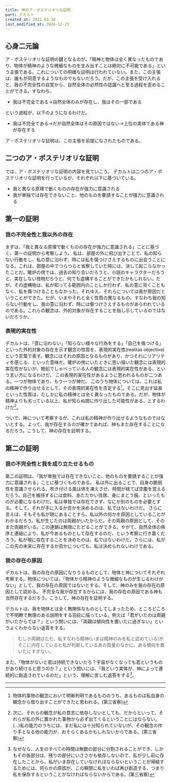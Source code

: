 ```yaml
---
title: 神のア・ポステリオリな証明
part: デカルト
created_at: 2022-03-30
last_modified_at: 2024-12-23
---
```


## 心身二元論

ア・ポステリオリな証明の鍵となるのが、「精神と物体は全く異なったものであり、物体が精神のような微細なものを生み出すことは絶対に不可能である」という主張である。これについての明確な証明は行われていない。また、この主張は、誰もが同意するようなものでもないだろう。だが、この主張を受け入れると、我の不完全性の自覚から、自然全体の必然性の認識へと至る過程を歪めることができる。すなわち、

- 我は不完全である→自然全体のみが存在し、我はその一部である

という過程が、以下のようになるわけだ。

- 我は不完全である→だが自然全体はその原因ではない→上位の実体である神が存在する

ア・ポステリオリな証明は、この主張を前提になされたものである。

## 二つのア・ポステリオリな証明

では、ア・ポステリオリな証明の内容を見ていこう。
デカルトは二つのア・ポステリオリな証明を行っているが、それぞれ以下に基づいている。

- 我と異なる原理で動くものの存在が強力に意識される
- 我が単独では存在できないこと、他のものを要請することが強力に意識される

## 第一の証明

### 我の不完全性と我以外の存在

まずは、「我と異なる原理で動くものの存在が強力に意識される」ことに基づく、第一の証明から考察しよう。
私は、部屋の外に飛び出すことで、私の知らない行動をし、私の意に沿わず、時には私を傷つけさえするものに出会うことになる。これは、部屋の中でつらつらと省察していた時には、決して起こらなかったことだ。暖炉の傍では、過去の知り合いだろうと、小説のキャラクターだろうと、実在しない怪物だろうと、何でも虚構することができたかもしれない。だが、その虚構物は、私が知ってる範囲内のことしか行わず、私の意に背くこともなく、私を傷つけることもなかった。それゆえ、それらについては我が原因だということができた。だが、いまやそれと全く性質の異なるもの、すなわち我の知らない行動をし、我の意に沿わず、時には傷つけさえするものがあらわれているのである。これらの観念は、外的対象が存在することを指し示しているのではないだろうか。

### 表現的実在性

デカルトは、「意に沿わない」「知らない様々な行為をする」「自己を傷つける」といった外的対象の存在を示す観念の性質を、表現的実在性(realitas objectiva)という言葉で表す。観念にはそれの原因となるものがあり、かつそれにリアリティを感じる、といった意味だ。暖炉の傍にいたときに思い描いた観念には表現的実在性がないが、眼前でしゃべっている人の観念には表現的実在性がある、という言い方になるわけだ。
この表現的実在性があるように思われるものが二つある。一つが物体であり、もう一つが神だ。
このうち物体については、これは私の精神で作り出せるとして、その表現的実在性を否定する[^ref2-1]。そこに見出す延長といった性質は、たしかに私の精神とは全く異なったものである。だが、物体が精神よりも劣っている以上、私が知らぬ間に作り出した可能性がある、とするわけだ[^ref2-2]。

[^ref2-1]:物体的事物の観念において明晰判明であるもののうち、あるものは私自身の観念から借り出すことができたと思われる。(第三省察)

[^ref2-2]:次に、それらの観念が私の意志に依存しないとしても、だからといって、それらが私の外に置かれた事物から必ず出てくるということにはならない。(...)私の能力のうちには、まだ私には十分知られていないが、その観念の作り手となる他の能力が、おそらくあるかもしれないからである。(第三省察)

ついで、神について考察するが、これは私の精神が作り出せるようなものではないとする。よって、我が存在するのが確かであれば、神もまた存在することになるだろう。こうして、神の存在を証明する。

## 第二の証明

### 我の不完全性と我を成り立たせるもの

第二の証明は、「我が単独では存在できないこと、他のものを要請することが強力に意識される」ことに基づくものである。
私は外に出ることで、自身の脆弱性を意識させられる。吹き付ける風は体を凍えさせ、時間が経てば空腹を覚えるだろう。自己を維持するには食料、あたたかい住居、身にまとう服、といったものが必要になるわけだ。私は単独では存在できず、なにか別のものを必要とする。そして、それが手に入るか否かを決めるのは、私ではないわけだ。
さらに言えば、そもそも私が現にあることすら、私以外の何かを原因としていることがわかるだろう。私が生じたのは両親がいたからだ。その両親の原因として、そのまた両親がいる。この連鎖は無限にたどることができる。やがて、自然全体の秩序と連結により、私が今あるものとして存在するのだ、という考察に行き着くだろう。私が現に存在することを決めたのは、私ではないわけだ。さらには、私がこの先の未来に存在するか否かについても、私は決められないわけである。

### 我の存在の原因

デカルトは、我の存在の原因になりうるものとして、物体と神についてそれぞれ考察する。物体については、「物体から精神のような微細なものが生じるわけがない」として、我の存在の原因ではないとする。そして、神のみを我の存在の原因として認める。
不完全な我が存在するからには、我の存在の原因である神も当然存在するだろう。こうして、神の存在を証明する。

デカルトは、我を物体とは全く無関係なものとしてしまったため、ところどころで不明瞭で無理のある説明をする羽目に陥っている。例えば「君がいたのは両親がいたからでは？」という問いには、「両親は傾向性を置いたに過ぎない」というよくわからない返答をする。

>むしろ両親はただ、私すなわち精神(いまは精神のみを私と認めている)がそこに内在していると私が判断しているあの質量のなかに、ある傾向を置いたにすぎない。

また、「物体がないと君は持続できないだろ？宇宙がなくなっても君というものがあり続けると思うのか？」という問いには、「我という実体が、神によって連続的に創造されているのだ」という、理解に苦しむ返答をする[^ref3-3]。

[^ref3-3]:なぜなら、人生のすべての時間は無数の部分に分割されることができ、しかもその各部分は、残りの部分にいささかも依存しないので、私が少し前に存在したことから、私がいま存在していなければならないということが帰結するためには、何らかの原因が、この瞬間に私をいわば再び創造する、つまり私を保存するということがなければならないからである。(第三省察)

---
